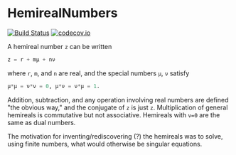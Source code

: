 # HemirealNumbers

[![Build Status](https://travis-ci.org/timholy/HemirealNumbers.jl.svg?branch=master)](https://travis-ci.org/timholy/HemirealNumbers.jl)
[![codecov.io](https://codecov.io/github/timholy/HemirealNumbers.jl/coverage.svg?branch=master)](https://codecov.io/github/timholy/HemirealNumbers.jl?branch=master)

A hemireal number `z` can be written
```jl
z = r + mμ + nν
```
where `r`, `m`, and `n` are real, and the special numbers `μ`, `ν` satisfy
```jl
μ*μ = ν*ν = 0, μ*ν = ν*μ = 1.
```
Addition, subtraction, and any operation involving real numbers are
defined "the obvious way," and the conjugate of `z` is just `z`.
Multiplication of general hemireals is commutative but not
associative.  Hemireals with `ν=0` are the same as dual numbers.

The motivation for inventing/rediscovering (?) the hemireals was to
solve, using finite numbers, what would otherwise be singular
equations.
